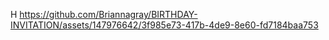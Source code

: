 H
https://github.com/Briannagray/BIRTHDAY-INVITATION/assets/147976642/3f985e73-417b-4de9-8e60-fd7184baa753

